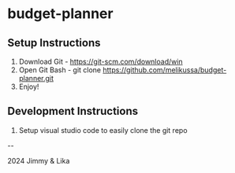 # budget-planner

## Setup Instructions
1) Download Git - https://git-scm.com/download/win 
2) Open Git Bash - git clone https://github.com/melikussa/budget-planner.git
3) Enjoy!

## Development Instructions
1) Setup visual studio code to easily clone the git repo

--

2024 Jimmy & Lika
